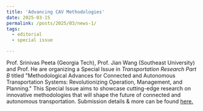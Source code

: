 ```yaml
---
title: 'Advancing CAV Methodologies'
date: 2025-03-15
permalink: /posts/2025/03/news-1/
tags:
  - editorial
  - special issue

---
```


Prof. Srinivas Peeta (Georgia Tech), Prof. Jian Wang (Southeast University) and Prof. He are organizing a Special Issue in _Transportation Research Part B_ titled "Methodological Advances for Connected and Autonomous Transportation Systems: Revolutionizing Operation, Management, and Planning." This Special Issue aims to showcase cutting-edge research on innovative methodologies that will shape the future of connected and autonomous transportation. Submission details & more can be found 
<a href="https://lnkd.in/eTuwHS_e">here.</a>


